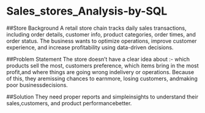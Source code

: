 # Sales_stores_Analysis-by-SQL

##Store Background 
A retail store chain tracks daily sales transactions, including order details, customer info, product 
categories, order times, and order status. The business wants to optimize operations, improve 
customer experience, and increase profitability using data-driven decisions. 

##Problem Statement 
The store doesn’t have a clear idea about :- 
which products sell the most, 
customers preference, 
which items bring in the most profit,and 
where things are going wrong indelivery or operations. Because of this, they aremissing chances to 
earnmore, losing customers, andmaking poor businessdecisions. 

##Solution 
They need proper reports and simpleinsights to understand their sales,customers, and product 
performancebetter. 
